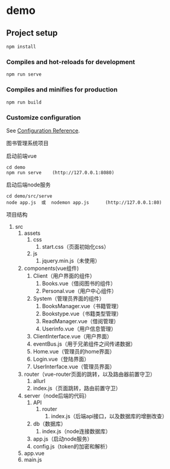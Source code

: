 # demo

## Project setup
```
npm install
```

### Compiles and hot-reloads for development
```
npm run serve
```

### Compiles and minifies for production
```
npm run build
```

### Customize configuration
See [Configuration Reference](https://cli.vuejs.org/config/).


图书管理系统项目

启动前端vue

    cd demo
    npm run serve    (http://127.0.0.1:8080)

启动后端node服务

    cd demo/src/serve
    node app.js  或  nodemon app.js      (http://127.0.0.1:80)



项目结构

1. src
    1. assets
        1. css
            1. start.css（页面初始化css）
        2. js
            1. jquery.min.js（未使用）
    2. components(vue组件)
        1. Client（用户界面的组件）
            1. Books.vue（借阅图书的组件）
            2. Personal.vue（用户中心组件）
        2. System（管理员界面的组件）
            1. BooksManager.vue（书籍管理）
            2. Bookstype.vue（书籍类型管理）
            3. ReadManager.vue（借阅管理）
            4. Userinfo.vue（用户信息管理）
        3. ClientInterface.vue（用户界面）
        4. eventBus.js（用于兄弟组件之间传递数据）
        5. Home.vue（管理员的home界面）
        6. Login.vue（登陆界面）
        7. UserInterface.vue（管理员界面）
    3. router（vue-router页面的跳转，以及路由器前置守卫）
        1. allurl
        2. index.js（页面跳转，路由前置守卫）
    4. server（node后端的代码）
        1. API
            1. router
                1. index.js（后端api接口，以及数据库的增删改查）
        2. db（数据库）
            1. index.js（node连接数据库）
        3. app.js（启动node服务）
        4. config.js（token的加密和解析）
    5. app.vue
    6. main.js


